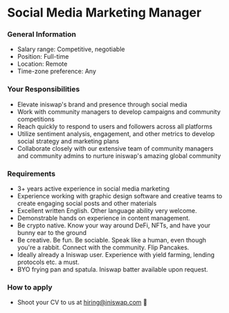 # Social Media Marketing Manager



### General Information

* Salary range: Competitive, negotiable
* Position: Full-time
* Location: Remote
* Time-zone preference: Any

### Your Responsibilities

* Elevate iniswap's brand and presence through social media
* Work with community managers to develop campaigns and community competitions
* Reach quickly to respond to users and followers across all platforms
* Utilize sentiment analysis, engagement, and other metrics to develop social strategy and marketing plans
* Collaborate closely with our extensive team of community managers and community admins to nurture iniswap's amazing global community

### Requirements

* 3+ years active experience in social media marketing
* Experience working with graphic design software and creative teams to create engaging social posts and other materials
* Excellent written English. Other language ability very welcome.
* Demonstrable hands on experience in content management.
* Be crypto native. Know your way around DeFi, NFTs, and have your bunny ear to the ground
* Be creative. Be fun. Be sociable. Speak like a human, even though you're a rabbit. Connect with the community. Flip Pancakes.
* Ideally already a Iniswap user. Experience with yield farming, lending protocols etc. a must.
* BYO frying pan and spatula. Iniswap batter available upon request.

### How to apply

* Shoot your CV to us at hiring@iniswap.com 🐰
